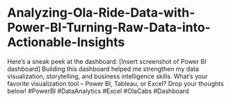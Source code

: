 # Analyzing-Ola-Ride-Data-with-Power-BI-Turning-Raw-Data-into-Actionable-Insights
Here’s a sneak peek at the dashboard: [Insert screenshot of Power BI dashboard]  Building this dashboard helped me strengthen my data visualization, storytelling, and business intelligence skills.  What’s your favorite visualization tool – Power BI, Tableau, or Excel? Drop your thoughts below!  #PowerBI #DataAnalytics #Excel #OlaCabs #Dashboard 
